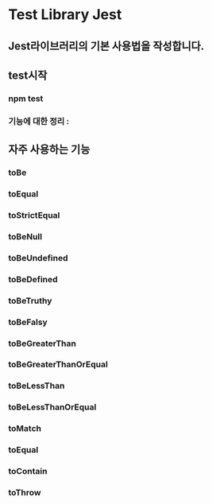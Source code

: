 # Test Library Jest
## Jest라이브러리의 기본 사용법을 작성합니다.

## test시작
### npm test

### 기능에 대한 정리 : 

## 자주 사용하는 기능
### toBe
### toEqual
### toStrictEqual
### toBeNull
### toBeUndefined
### toBeDefined
### toBeTruthy
### toBeFalsy
### toBeGreaterThan
### toBeGreaterThanOrEqual
### toBeLessThan
### toBeLessThanOrEqual
### toMatch
### toEqual
### toContain
### toThrow
